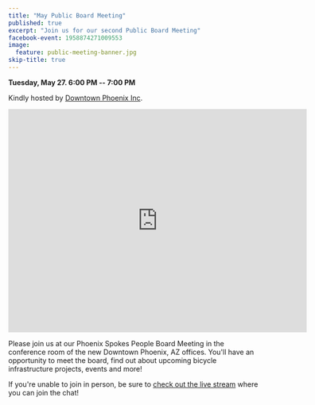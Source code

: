 ```yaml
---
title: "May Public Board Meeting"
published: true
excerpt: "Join us for our second Public Board Meeting"
facebook-event: 1958874271009553
image:
  feature: public-meeting-banner.jpg
skip-title: true
---
```


**Tuesday, May 27. 6:00 PM -- 7:00 PM**

Kindly hosted by [Downtown Phoenix Inc](http://dtphx.org/).

<iframe src="https://www.google.com/maps/embed?pb=!1m14!1m8!1m3!1d13316.204567160927!2d-112.0736025!3d33.4479741!3m2!1i1024!2i768!4f13.1!3m3!1m2!1s0x0%3A0x1aa363d3395991dc!2sDowntown+Phoenix+Inc!5e0!3m2!1sen!2sus!4v1472699206206" width="600" height="450" frameborder="0" style="border:0" allowfullscreen></iframe>

Please join us at our Phoenix Spokes People Board Meeting in the conference room of the new Downtown Phoenix, AZ offices. You'll have an opportunity to meet the board, find out about upcoming bicycle infrastructure projects, events and more!

If you're unable to join in person, be sure to [check out the live stream](https://www.youtube.com/watch?v=q9E5w8AsCVQ) where you can join the chat!
